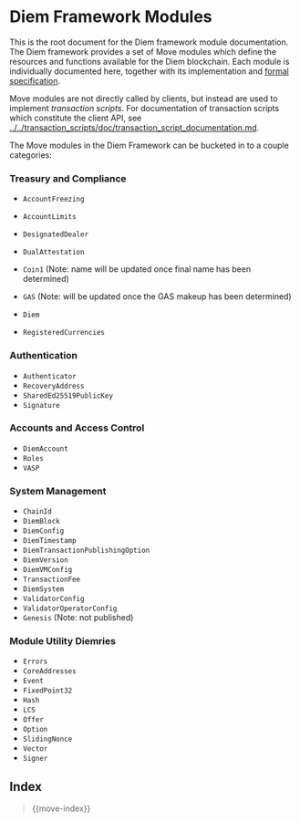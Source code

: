 # Diem Framework Modules

This is the root document for the Diem framework module documentation. The Diem framework provides a set of Move
modules which define the resources and functions available for the Diem blockchain. Each module is individually
documented here, together with its implementation and
[formal specification](../../transaction_scripts/doc/spec_documentation.md).

Move modules are not directly called by clients, but instead are used to implement *transaction scripts*.
For documentation of transaction scripts which constitute the client API, see
[../../transaction_scripts/doc/transaction_script_documentation.md](../../transaction_scripts/doc/transaction_script_documentation.md).

The Move modules in the Diem Framework can be bucketed in to a couple categories:

### Treasury and Compliance
* `AccountFreezing`
* `AccountLimits`
* `DesignatedDealer`
* `DualAttestation`

* `Coin1` (Note: name will be updated once final name has been determined)
* `GAS` (Note: will be updated once the GAS makeup has been determined)
* `Diem`
* `RegisteredCurrencies`

### Authentication
* `Authenticator`
* `RecoveryAddress`
* `SharedEd25519PublicKey`
* `Signature`

### Accounts and Access Control
* `DiemAccount`
* `Roles`
* `VASP`

### System Management
* `ChainId`
* `DiemBlock`
* `DiemConfig`
* `DiemTimestamp`
* `DiemTransactionPublishingOption`
* `DiemVersion`
* `DiemVMConfig`
* `TransactionFee`
* `DiemSystem`
* `ValidatorConfig`
* `ValidatorOperatorConfig`
* `Genesis` (Note: not published)

### Module Utility Diemries
* `Errors`
* `CoreAddresses`
* `Event`
* `FixedPoint32`
* `Hash`
* `LCS`
* `Offer`
* `Option`
* `SlidingNonce`
* `Vector`
* `Signer`

## Index

> {{move-index}}
